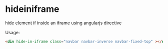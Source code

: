 # hideiniframe
hide element if inside an iframe using angularjs directive

Usage:

```html
<div hide-in-iframe class="navbar navbar-inverse navbar-fixed-top" ></div>
```
